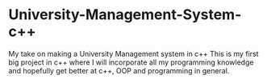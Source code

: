 # University-Management-System-c++
My take on making a University Management system in c++ This is my first big project in c++ where I will incorporate all my programming knowledge 
and hopefully get better at c++, OOP and programming in general.
